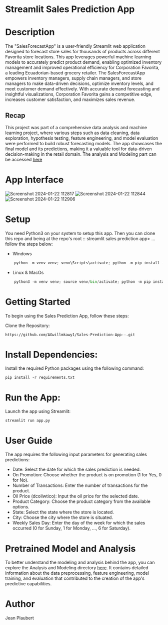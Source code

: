 # Streamlit Sales Prediction App



# Description
The "SalesForecastApp" is a user-friendly Streamlit web application designed to forecast store sales for thousands of products across different Favorita store locations. This app leverages powerful machine learning models to accurately predict product demand, enabling optimized inventory management and improved operational efficiency for Corporation Favorita, a leading Ecuadorian-based grocery retailer.
The SalesForecastApp empowers inventory managers, supply chain managers, and store managers to make data-driven decisions, optimize inventory levels, and meet customer demand effectively. With accurate demand forecasting and insightful visualizations, Corporation Favorita gains a competitive edge, increases customer satisfaction, and maximizes sales revenue.

## Recap
 This project was part of a comprehensive data analysis and machine learning project, where various steps such as data cleaning, data exploration, hypothesis testing, feature engineering, and model evaluation were performed to build robust forecasting models. The app showcases the final model and its predictions, making it a valuable tool for data-driven decision-making in the retail domain. The analysis and Modeling part can be accessed [here](https://github.com/AGwillmkawy1/Time-series-forecasting-updated)

 # App Interface
![Screenshot 2024-01-22 112817](https://github.com/AGwillmkawy1/Sales-Prediction-App--/assets/93640193/38e2c195-10ab-44cf-83b7-577c138dd965)
![Screenshot 2024-01-22 112844](https://github.com/AGwillmkawy1/Sales-Prediction-App--/assets/93640193/debc1e0b-64cf-43cf-861c-f3581a3b08cf)
![Screenshot 2024-01-22 112906](https://github.com/AGwillmkawy1/Sales-Prediction-App--/assets/93640193/5d95d902-a494-4361-a38f-ab2a01bef1a1)

 # Setup
You need Python3 on your system to setup this app. Then you can clone this repo and being at the repo's root :: streamlit sales prediction app> ... follow the steps below:
* Windows
```python
    python -m venv venv; venv\Scripts\activate; python -m pip install -q --upgrade pip; python -m pip install -qr requirements.txt 
`````` 
* Linux & MacOs
```python
    python3 -m venv venv; source venv/bin/activate; python -m pip install -q --upgrade pip; python -m pip install -qr requirements.txt  

``````
 
# Getting Started
To begin using the Sales Prediction App, follow these steps:

Clone the Repository:
``````[
https://github.com/AGwillmkawy1/Sales-Prediction-App--.git
``````
# Install Dependencies:
Install the required Python packages using the following command:
``````
pip install -r requirements.txt

``````
# Run the App:
Launch the app using Streamlit:
``````
streamlit run app.py

``````

# User Guide
The app requires the following input parameters for generating sales predictions:

* Date: Select the date for which the sales prediction is needed.
* On Promotion: Choose whether the product is on promotion (1 for Yes, 0 for No).
* Number of Transactions: Enter the number of transactions for the product.
* Oil Price (dcoilwtico): Input the oil price for the selected date.
* Product Category: Choose the product category from the available options.
* State: Select the state where the store is located.
* City: Choose the city where the store is situated.
* Weekly Sales Day: Enter the day of the week for which the sales occurred (0 for Sunday, 1 for Monday, ..., 6 for Saturday).


# Pretrained Model and Analysis
To better understand the modeling and analysis behind the app, you can explore the Analysis and Modeling directory [here](https://github.com/AGwillmkawy1/Time-series-forecasting-updated). It contains detailed information about the data preprocessing, feature engineering, model training, and evaluation that contributed to the creation of the app's predictive capabilities.


# Author
Jean Plaubert
